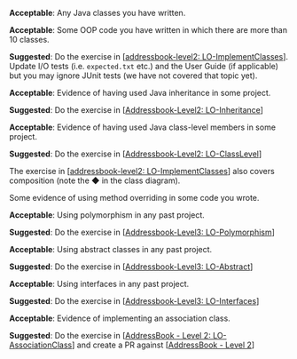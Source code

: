 <div id="classes">

**Acceptable**: Any Java classes you have written.

</div>


<div id="associations">

**Acceptable**: Some OOP code you have written in which there are more than 10 classes.

**Suggested**: Do the exercise in [[addressbook-level2: LO-ImplementClasses]({{module_org}}/addressbook-level2/blob/master/docs/LearningOutcomes.adoc#implement-a-class-code-lo-implementclass-code)]. Update I/O tests (i.e. `expected.txt` etc.) and the User Guide (if applicable) but you may ignore JUnit tests (we have not covered that topic yet).

</div>

<div id="inheritance">

**Acceptable**: Evidence of having used Java inheritance in some project.

**Suggested**: Do the exercise in [[Addressbook-Level2: LO-Inheritance]({{module_org}}/addressbook-level2/blob/master/docs/LearningOutcomes.adoc#use-inheritance-to-achieve-code-reuse-code-lo-inheritance-code)]

<include src="project.md#PR_to_AB2" />

</div>

<div id="classLevelMembers">

**Acceptable**: Evidence of having used Java class-level members in some project.

**Suggested**: Do the exercise in [[Addressbook-Level2: LO-ClassLevel]({{module_org}}/addressbook-level2/blob/master/doc/LearningOutcomes.md#use-class-level-members-lo-classlevel)]

<include src="project.md#PR_to_AB2" />

</div>


<div id="composition">

The exercise in [[addressbook-level2: LO-ImplementClasses]({{module_org}}/addressbook-level2/blob/master/docs/LearningOutcomes.adoc#implement-a-class-code-lo-implementclass-code)] also covers composition (note the &#9670; in the class diagram).

</div>


<div id="overriding">

Some evidence of using method overriding in some code you wrote.

</div>


<div id="polymorphism">

**Acceptable**: Using polymorphism in any past project.

**Suggested**: Do the exercise in [[Addressbook-Level3: LO-Polymorphism]({{module_org}}/addressbook-level3/blob/master/docs/LearningOutcomes.adoc#use-polymorphism-code-lo-polymorphism-code)]
   
<include src="project.md#PR_to_AB3" />

</div>


<div id="abstractClasses">

**Acceptable**: Using abstract classes in any past project.

**Suggested**: Do the exercise in [[Addressbook-Level3: LO-Abstract]({{module_org}}/addressbook-level3/blob/master/doc/LearningOutcomes.md#use-abstract-classesmethods-lo-abstract)]
   
<include src="project.md#PR_to_AB3" />

</div>


<div id="interfaces">

**Acceptable**: Using interfaces in any past project.

**Suggested**: Do the exercise in [[Addressbook-Level3: LO-Interfaces]({{module_org}}/addressbook-level3/blob/master/docs/LearningOutcomes.adoc#use-interfaces-code-lo-interfaces-code)]
   
<include src="project.md#PR_to_AB3" />

</div>


<div id="associationClasses">

**Acceptable**: Evidence of implementing an association class. 

**Suggested**: Do the exercise in [[AddressBook - Level 2: LO-AssociationClass]({{module_org}}/addressbook-level2/blob/master/docs/LearningOutcomes.adoc#use-association-classes-code-lo-associationclass-code)] and create a PR against [[AddressBook - Level 2]({{module_org}}/addressbook-level2)]

</div>